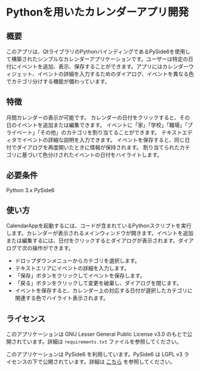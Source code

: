 # Pythonを用いたカレンダーアプリ開発

## 概要
このアプリは、QtライブラリのPythonバインディングであるPySide6を使用して構築されたシンプルなカレンダーアプリケーションです。ユーザーは特定の日付にイベントを追加、表示、保存することができます。アプリにはカレンダーウィジェット、イベントの詳細を入力するためのダイアログ、イベントを異なる色でカテゴリ分けする機能が備わっています。

## 特徴
月間カレンダーの表示が可能です。
カレンダーの日付をクリックすると、その日のイベントを追加または編集できます。
イベントに「家」「学校」「職場」「プライベート」「その他」のカテゴリを割り当てることができます。
テキストエディタでイベントの詳細な説明を入力できます。
イベントを保存すると、同じ日付でダイアログを再度開いたときに情報が保持されます。
割り当てられたカテゴリに基づいて色分けされたイベントの日付をハイライトします。

## 必要条件
Python 3.x
PySide6

## 使い方
CalendarAppを起動するには、コードが含まれているPythonスクリプトを実行します。カレンダーが表示されるメインウィンドウが開きます。イベントを追加または編集するには、日付をクリックするとダイアログが表示されます。ダイアログで次の操作ができます。

- ドロップダウンメニューからカテゴリを選択します。
- テキストエリアにイベントの詳細を入力します。
- 「保存」ボタンをクリックしてイベントを保存します。
- 「戻る」ボタンをクリックして変更を破棄し、ダイアログを閉じます。
- イベントを保存すると、カレンダー上の対応する日付が選択したカテゴリに関連する色でハイライト表示されます。

## ライセンス

このアプリケーションは GNU Lesser General Public License v3.0 のもとで公開されています。詳細は `requirements.txt` ファイルを参照してください。

このアプリケーションは PySide6 を利用しています。PySide6 は LGPL v3 ライセンスの下で公開されています。詳細は [こちら](https://www.qt.io/licensing/) を参照してください。
